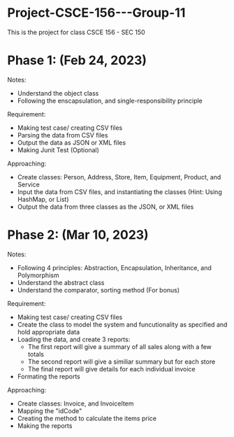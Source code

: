 # Project-CSCE-156---Group-11
This is the project for class CSCE 156 - SEC 150

# Phase 1: (Feb 24, 2023)
Notes:
 - Understand the object class
 - Following the enscapsulation, and single-responsibility principle

Requirement:
 - Making test case/ creating CSV files
 - Parsing the data from CSV files
 - Output the data as JSON or XML files
 - Making Junit Test (Optional)

Approaching:
 - Create classes: Person, Address, Store, Item, Equipment, Product, and Service 
 - Input the data from CSV files, and instantiating the classes (Hint: Using HashMap, or List)
 - Output the data from three classes as the JSON, or XML files

# Phase 2: (Mar 10, 2023)
Notes:
 - Following 4 principles: Abstraction, Encapsulation, Inheritance, and Polymorphism
 - Understand the abstract class
 - Understand the comparator, sorting method (For bonus)
  
Requirement:
 - Making test case/ creating CSV files
 - Create the class to model the system and funcutionality as specified and hold appropriate data
 - Loading the data, and create 3 reports:
   + The first report will give a summary of all sales along with a few totals
   + The second report will give a similiar summary but for each store
   + The final report will give details for each individual invoice  
 - Formating the reports

Approaching:
 - Create classes: Invoice, and InvoiceItem
 - Mapping the "idCode"
 - Creating the method to calculate the items price
 - Making the reports
